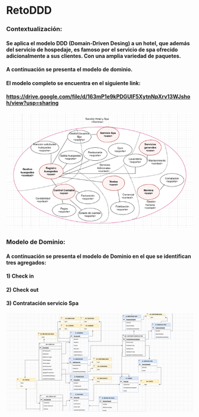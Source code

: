 # RetoDDD

### Contextualización:

#### Se aplica el modelo DDD (Domain-Driven Desing) a un hotel, que además del servicio de hospedaje, es famoso por  el servicio de spa ofrecido adicionalmente a sus clientes. Con una amplia variedad de paquetes.
#### A continuación se presenta el modelo de dominio.
#### El modelo completo se encuentra en el siguiente link:

#### https://drive.google.com/file/d/163mP1e9kPDGUIF5XytnNpXrv13WJshoh/view?usp=sharing

![img_1.png](img_1.png)


### Modelo de Dominio:

#### A continuación se presenta el modelo de Dominio en el que se identifican tres agregados:
#### 1) Check in
#### 2) Check out
#### 3) Contratación servicio Spa


![img_2.png](img_2.png)
